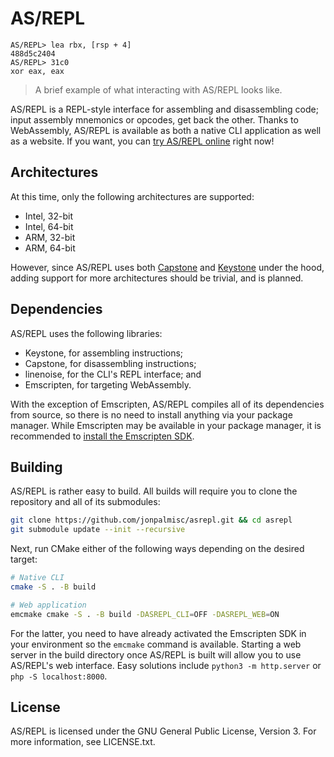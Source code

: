 # AS/REPL

```
AS/REPL> lea rbx, [rsp + 4]
488d5c2404
AS/REPL> 31c0
xor eax, eax
```

> A brief example of what interacting with AS/REPL looks like.

AS/REPL is a REPL-style interface for assembling and disassembling code; input
assembly mnemonics or opcodes, get back the other. Thanks to WebAssembly,
AS/REPL is available as both a native CLI application as well as a website. If
you want, you can [try AS/REPL online](https://asrepl.jonpalmisc.com) right now!

## Architectures

At this time, only the following architectures are supported:

- Intel, 32-bit
- Intel, 64-bit
- ARM, 32-bit
- ARM, 64-bit

However, since AS/REPL uses both [Capstone](https://github.com/aquynh/capstone)
and [Keystone](https://github.com/keystone-engine/keystone) under the hood,
adding support for more architectures should be trivial, and is planned.

## Dependencies

AS/REPL uses the following libraries:

- Keystone, for assembling instructions;
- Capstone, for disassembling instructions;
- linenoise, for the CLI's REPL interface; and
- Emscripten, for targeting WebAssembly.

With the exception of Emscripten, AS/REPL compiles all of its dependencies from
source, so there is no need to install anything via your package manager. While
Emscripten may be available in your package manager, it is recommended to
[install the Emscripten
SDK](https://emscripten.org/docs/getting_started/downloads.html).

## Building

AS/REPL is rather easy to build. All builds will require you to clone the
repository and all of its submodules:

```sh
git clone https://github.com/jonpalmisc/asrepl.git && cd asrepl
git submodule update --init --recursive
```

Next, run CMake either of the following ways depending on the desired target:

```sh
# Native CLI
cmake -S . -B build

# Web application
emcmake cmake -S . -B build -DASREPL_CLI=OFF -DASREPL_WEB=ON
```

For the latter, you need to have already activated the Emscripten SDK in your
environment so the `emcmake` command is available. Starting a web server in the
build directory once AS/REPL is built will allow you to use AS/REPL's web
interface. Easy solutions include `python3 -m http.server` or `php -S
localhost:8000`.

## License

AS/REPL is licensed under the GNU General Public License, Version 3. For more
information, see LICENSE.txt.
